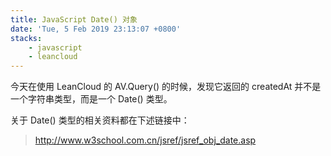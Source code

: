 ```yaml
---
title: JavaScript Date() 对象
date: 'Tue, 5 Feb 2019 23:13:07 +0800'
stacks:
    - javascript
    - leancloud
---
```


今天在使用 LeanCloud 的 AV.Query() 的时候，发现它返回的 createdAt 并不是一个字符串类型，而是一个 Date() 类型。  

关于 Date() 类型的相关资料都在下述链接中：
>http://www.w3school.com.cn/jsref/jsref_obj_date.asp


